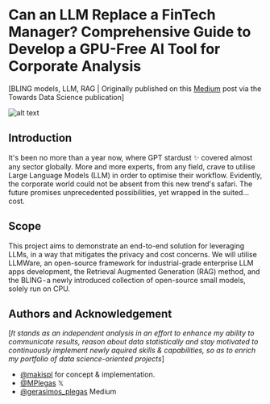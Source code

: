 # Can an LLM Replace a FinTech Manager? Comprehensive Guide to Develop a GPU-Free AI Tool for Corporate Analysis

[BLING models, LLM, RAG | Originally published on this [Medium](https://medium.com/towards-data-science/can-an-llm-replace-a-fintech-manager-comprehensive-guide-to-develop-a-gpu-free-ai-tool-for-corpo-ce04e12138e8) post via the Towards Data Science publication]

![alt text](https://github.com/makispl/bling-rag-llm-projects/blob/main/daniel-eliashevskyi-aTg26S0_OC0-unsplash.jpg?raw=true)

## Introduction
It's been no more than a year now, where GPT stardust ✨ covered almost any sector globally. More and more experts, from any field, crave to utilise Large Language Models (LLM) in order to optimise their workflow. Evidently, the corporate world could not be absent from this new trend's safari. The future promises unprecedented possibilities, yet wrapped in the suited… cost.

## Scope
This project aims to demonstrate  an end-to-end solution for leveraging LLMs, in a way that mitigates the privacy and cost concerns. We will utilise LLMWare, an open-source framework for industrial-grade enterprise LLM apps development, the Retrieval Augmented Generation (RAG) method, and the BLING - a newly introduced collection of open-source small models, solely run on CPU.

## Authors and Acknowledgement
[*It stands as an independent analysis in an effort to enhance my ability to communicate results, reason about data statistically and stay motivated to continuously implement newly aquired skills & capabilities, so as to enrich my portfolio of data science-oriented projects*]
- [@makispl](https://github.com/makispl) for concept & implementation.
- [@MPlegas](https://twitter.com/MPlegas) 𝕏
- [@gerasimos_plegas](https://medium.com/@gerasimos_plegas) Medium
